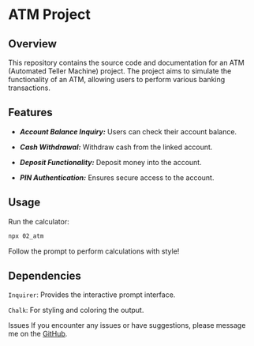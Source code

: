 # ATM Project

## Overview
This repository contains the source code and documentation for an ATM (Automated Teller Machine) project. The project aims to simulate the functionality of an ATM, allowing users to perform various banking transactions.

## Features
- ***Account Balance Inquiry:*** Users can check their account balance.

- ***Cash Withdrawal:*** Withdraw cash from the linked account.
  
- ***Deposit Functionality:*** Deposit money into the account.
  
- ***PIN Authentication:*** Ensures secure access to the account.

## Usage
Run the calculator:
```bash
npx 02_atm
```
Follow the prompt to perform calculations with style!

## Dependencies
`Inquirer`: Provides the interactive prompt interface.

`Chalk`: For styling and coloring the output.

Issues
If you encounter any issues or have suggestions, please message me on the [GitHub](https://github.com/IqraZainab23).
